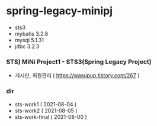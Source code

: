 # spring-legacy-minipj
- sts3
- mybatis 3.2.8
- mysql 5.1.31
- jdbc 3.2.3

### STS) MiNi Project1 - STS3(Spring Legacy Project)
- 게시판, 회원관리 ( https://wasupup.tistory.com/267 )

### dir
- sts-work1 ( 2021-08-04 )
- sts-work2 ( 2021-08-05 )
- sts-work-final ( 2021-08-00 )
